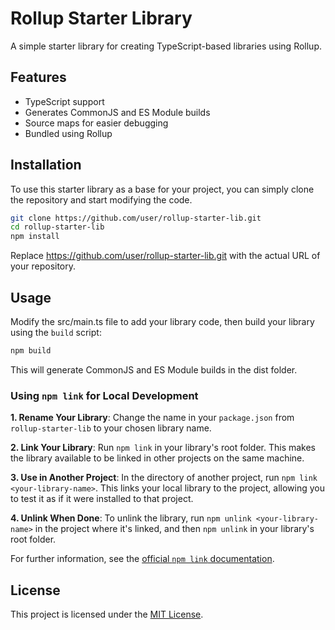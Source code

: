 # Rollup Starter Library

A simple starter library for creating TypeScript-based libraries using Rollup.

## Features

- TypeScript support
- Generates CommonJS and ES Module builds
- Source maps for easier debugging
- Bundled using Rollup

## Installation

To use this starter library as a base for your project, you can simply clone the repository and start modifying the code.

```bash
git clone https://github.com/user/rollup-starter-lib.git
cd rollup-starter-lib
npm install
```

Replace https://github.com/user/rollup-starter-lib.git with the actual URL of your repository.

## Usage

Modify the src/main.ts file to add your library code, then build your library using the `build` script:

```bash
npm build
```

This will generate CommonJS and ES Module builds in the dist folder.

### Using `npm link` for Local Development

**1. Rename Your Library**: Change the name in your `package.json` from `rollup-starter-lib` to your chosen library name.

**2. Link Your Library**: Run `npm link` in your library's root folder. This makes the library available to be linked in other projects on the same machine.

**3. Use in Another Project**: In the directory of another project, run `npm link <your-library-name>`. This links your local library to the project, allowing you to test it as if it were installed to that project.

**4. Unlink When Done**: To unlink the library, run `npm unlink <your-library-name>` in the project where it's linked, and then `npm unlink` in your library's root folder.

For further information, see the [official `npm link` documentation](https://docs.npmjs.com/cli/v10/commands/npm-link).

## License

This project is licensed under the [MIT License](./LICENSE).
